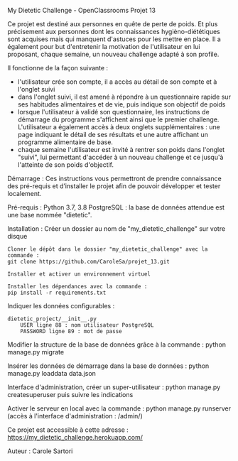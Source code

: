 My Dietetic Challenge - OpenClassrooms Projet 13

Ce projet est destiné aux personnes en quête de perte de poids.
Et plus précisement aux personnes dont les connaissances 
hygièno-diététiques sont acquises mais qui manquent d'astuces
pour les mettre en place.
Il a également pour but d'entretenir la motivation de l'utilisateur
en lui proposant, chaque semaine, un nouveau challenge adapté
à son profile.

Il fonctionne de la façon suivante :
- l'utilisateur crée son compte, il a accès au détail de son compte et à
l'onglet suivi
- dans l'onglet suivi, il est amené à répondre à un questionnaire
rapide sur ses habitudes alimentaires et de vie, puis indique son objectif de poids
- lorsque l'utilisateur à validé son questionnaire, les instructions de démarrage 
du programme s'affichent ainsi que le premier challenge.
L'utilisateur a également accès à deux onglets supplémentaires : une page indiquant 
le détail de ses résultats et une autre affichant un programme alimentaire de base.
- chaque semaine l'utilisateur est invité à rentrer son poids dans l'onglet "suivi",
lui permettant d'accéder à un nouveau challenge et ce jusqu'à l'atteinte de son poids 
d'objectif.

Démarrage : Ces instructions vous permettront de prendre connaissance 
des pré-requis et d’installer le projet afin de pouvoir développer et tester localement.

Pré-requis : 
    Python 3.7, 3.8
    PostgreSQL : la base de données attendue est une base nommée "dietetic".

Installation :
    Créer un dossier au nom de "my_dietetic_challenge" sur votre disque
    
    Cloner le dépôt dans le dossier "my_dietetic_challenge" avec la commande :
    git clone https://github.com/CaroleSa/projet_13.git

    Installer et activer un environnement virtuel
    
    Installer les dépendances avec la commande :
    pip install -r requirements.txt

Indiquer les données configurables :

    dietetic_project/__init__.py
        USER ligne 88 : nom utilisateur PostgreSQL 
        PASSWORD ligne 89 : mot de passe

Modifier la structure de la base de données grâce à la commande :
    python manage.py migrate

Insérer les données de démarrage dans la base de données :
    python manage.py loaddata data.json
    
Interface d'administration, créer un super-utilisateur :
    python manage.py createsuperuser
    puis suivre les indications

Activer le serveur en local avec la commande :
    python manage.py runserver
    (accès à l'interface d'administration : /admin/)
    
Ce projet est accessible à cette adresse : https://my_dietetic_challenge.herokuapp.com/

Auteur : Carole Sartori

